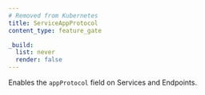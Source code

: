 ```yaml
---
# Removed from Kubernetes
title: ServiceAppProtocol
content_type: feature_gate

_build:
  list: never
  render: false
---
```

Enables the `appProtocol` field on Services and Endpoints.

